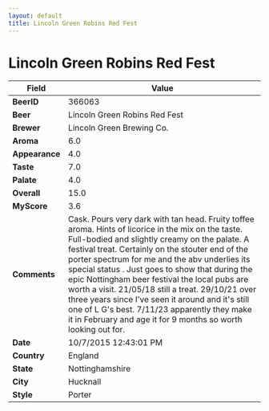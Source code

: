 ```yaml
---
layout: default
title: Lincoln Green Robins Red Fest
---
```


# Lincoln Green Robins Red Fest

| Field         | Value     |
|---------------|-----------|
| **BeerID** | 366063 |
| **Beer** | Lincoln Green Robins Red Fest |
| **Brewer** | Lincoln Green Brewing Co. |
| **Aroma** | 6.0 |
| **Appearance** | 4.0 |
| **Taste** | 7.0 |
| **Palate** | 4.0 |
| **Overall** | 15.0 |
| **MyScore** | 3.6 |
| **Comments** | Cask. Pours very dark with tan head. Fruity toffee aroma. Hints of licorice in the mix on the taste. Full-bodied and slightly creamy on the palate. A festival treat. Certainly on the stouter end of the porter spectrum for me and the abv underlies its special status . Just goes to show that during the epic Nottingham beer festival the local pubs are worth a visit. 21/05/18 still a treat. 29/10/21 over three years since I've seen it around and it's still one of L G's best.  7/11/23 apparently they make it in February and age it for 9 months so worth looking out for. |
| **Date** | 10/7/2015 12:43:01 PM |
| **Country** | England |
| **State** | Nottinghamshire |
| **City** | Hucknall |
| **Style** | Porter |
